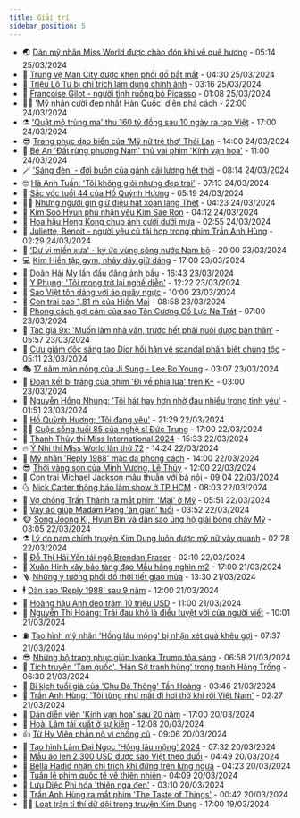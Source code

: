 ```yaml
---
title: Giải trí
sidebar_position: 5
---
```


<!-- vnexpress-giai-tri:START -->
- 🌏 [Dàn mỹ nhân Miss World được chào đón khi về quê hương](https://vnexpress.net/dan-my-nhan-miss-world-duoc-chao-don-khi-ve-que-huong-4726242.html) - 05:14 25/03/2024
- 💫 [Trung vệ Man City được khen phối đồ bắt mắt](https://vnexpress.net/trung-ve-man-city-duoc-khen-phoi-do-bat-mat-4726155.html) - 04:30 25/03/2024
- 🌮 [Triệu Lộ Tư bị chỉ trích lạm dụng chỉnh ảnh](https://vnexpress.net/trieu-lo-tu-bi-chi-trich-lam-dung-chinh-anh-4726169.html) - 03:16 25/03/2024
- 🧠 [Françoise Gilot - người tình ruồng bỏ Picasso](https://vnexpress.net/fran-oise-gilot-nguoi-tinh-ruong-bo-picasso-4723588.html) - 01:08 25/03/2024
- 👨‍🏫 [&#39;Mỹ nhân cười đẹp nhất Hàn Quốc&#39; diện phá cách](https://vnexpress.net/my-nhan-cuoi-dep-nhat-han-quoc-dien-pha-cach-4725950.html) - 22:00 24/03/2024
- ⚗️ [&#39;Quật mộ trùng ma&#39; thu 160 tỷ đồng sau 10 ngày ra rạp Việt](https://vnexpress.net/quat-mo-trung-ma-thu-160-ty-dong-sau-10-ngay-ra-rap-viet-4726067.html) - 17:00 24/03/2024
- 😎 [Trang phục dạo biển của &#39;Mỹ nữ trẻ thơ&#39; Thái Lan](https://vnexpress.net/trang-phuc-dao-bien-cua-my-nu-tre-tho-thai-lan-4725983.html) - 14:00 24/03/2024
- 🫣 [Bé An &#39;Đất rừng phương Nam&#39; thử vai phim &#39;Kính vạn hoa&#39;](https://vnexpress.net/be-an-dat-rung-phuong-nam-thu-vai-phim-kinh-van-hoa-4726039.html) - 11:00 24/03/2024
- 🪄 [&#39;Sáng đèn&#39; - đời buồn của gánh cải lương hết thời](https://vnexpress.net/giai-tri/phim/thu-vien-phim/sang-den-693) - 08:14 24/03/2024
- 🤓 [Hà Anh Tuấn: &#39;Tôi không giỏi nhưng đẹp trai&#39;](https://vnexpress.net/ha-anh-tuan-toi-khong-gioi-nhung-dep-trai-4725935.html) - 07:13 24/03/2024
- 🫶 [Sắc vóc tuổi 44 của Hồ Quỳnh Hương](https://vnexpress.net/sac-voc-tuoi-44-cua-ho-quynh-huong-4725965.html) - 05:19 24/03/2024
- 🧑‍🏫 [Những người gìn giữ điệu hát xoan làng Thét](https://vnexpress.net/nhung-nguoi-gin-giu-dieu-hat-xoan-lang-thet-4725726.html) - 04:23 24/03/2024
- 🦄 [Kim Soo Hyun phủ nhận yêu Kim Sae Ron](https://vnexpress.net/kim-soo-hyun-phu-nhan-yeu-kim-sae-ron-4725970.html) - 04:12 24/03/2024
- 💫 [Hoa hậu Hong Kong chụp ảnh cưới dưới mưa](https://vnexpress.net/hoa-hau-hong-kong-chup-anh-cuoi-duoi-mua-4725962.html) - 02:55 24/03/2024
- 🎊 [Juliette, Benoit - người yêu cũ tái hợp trong phim Trần Anh Hùng](https://vnexpress.net/juliette-benoit-nguoi-yeu-cu-tai-hop-trong-phim-tran-anh-hung-4724835.html) - 02:29 24/03/2024
- 👹 [&#39;Dư vị miền xưa&#39; - ký ức vùng sông nước Nam bộ](https://vnexpress.net/du-vi-mien-xua-ky-uc-vung-song-nuoc-nam-bo-4725857.html) - 20:00 23/03/2024
- 💻 [Kim Hiền tập gym, nhảy dây giữ dáng](https://vnexpress.net/kim-hien-tap-gym-nhay-day-giu-dang-4724458.html) - 17:00 23/03/2024
- 🤡 [Doãn Hải My lần đầu đăng ảnh bầu](https://vnexpress.net/doan-hai-my-lan-dau-dang-anh-bau-4725890.html) - 16:43 23/03/2024
- 🥰 [Y Phụng: &#39;Tôi mong trở lại nghề diễn&#39;](https://vnexpress.net/y-phung-toi-mong-tro-lai-nghe-dien-4725432.html) - 12:22 23/03/2024
- 🚀 [Sao Việt tôn dáng với áo quây ngực](https://vnexpress.net/sao-viet-ton-dang-voi-ao-quay-nguc-4725760.html) - 10:00 23/03/2024
- 📝 [Con trai cao 1,81 m của Hiền Mai](https://vnexpress.net/con-trai-cao-1-81-m-cua-hien-mai-4724623.html) - 08:58 23/03/2024
- 🐲 [Phong cách gợi cảm của sao Tân Cương Cổ Lực Na Trát](https://vnexpress.net/phong-cach-goi-cam-cua-sao-tan-cuong-co-luc-na-trat-4709745.html) - 07:00 23/03/2024
- 🎃 [Tác giả 9x: &#39;Muốn làm nhà văn, trước hết phải nuôi được bản thân&#39;](https://vnexpress.net/tac-gia-9x-muon-lam-nha-van-truoc-het-phai-nuoi-duoc-ban-than-4718764.html) - 05:57 23/03/2024
- 🤠 [Cựu giám đốc sáng tạo Dior hối hận về scandal phân biệt chủng tộc](https://vnexpress.net/cuu-giam-doc-sang-tao-dior-hoi-han-ve-scandal-phan-biet-chung-toc-4725423.html) - 05:11 23/03/2024
- 🎭 [17 năm mặn nồng của Ji Sung - Lee Bo Young](https://vnexpress.net/17-nam-man-nong-cua-ji-sung-lee-bo-young-4725127.html) - 03:07 23/03/2024
- 🧰 [Đoạn kết bi tráng của phim &#39;Đi về phía lửa&#39; trên K+](https://vnexpress.net/doan-ket-bi-trang-cua-phim-di-ve-phia-lua-tren-k-4725398.html) - 03:00 23/03/2024
- 🦍 [Nguyễn Hồng Nhung: &#39;Tôi hát hay hơn nhờ đau nhiều trong tình yêu&#39;](https://vnexpress.net/nguyen-hong-nhung-toi-hat-hay-hon-nho-dau-nhieu-trong-tinh-yeu-4725364.html) - 01:51 23/03/2024
- 🌝 [Hồ Quỳnh Hương: &#39;Tôi đang yêu&#39;](https://vnexpress.net/ho-quynh-huong-toi-dang-yeu-4725592.html) - 21:29 22/03/2024
- 🧑‍💻 [Cuộc sống tuổi 85 của nghệ sĩ Đức Trung](https://vnexpress.net/cuoc-song-tuoi-85-cua-nghe-si-duc-trung-4723514.html) - 17:00 22/03/2024
- 🥸 [Thanh Thủy thi Miss International 2024](https://vnexpress.net/thanh-thuy-thi-miss-international-2024-4725626.html) - 15:33 22/03/2024
- 🔥 [Ý Nhi thi Miss World lần thứ 72](https://vnexpress.net/y-nhi-thi-miss-world-lan-thu-72-4725609.html) - 14:24 22/03/2024
- 🐎 [Mỹ nhân &#39;Reply 1988&#39; mặc đa phong cách](https://vnexpress.net/my-nhan-reply-1988-mac-da-phong-cach-4725340.html) - 14:00 22/03/2024
- 😎 [Thời vàng son của Minh Vương, Lệ Thủy](https://vnexpress.net/thoi-vang-son-cua-minh-vuong-le-thuy-4723665.html) - 12:00 22/03/2024
- 🦄 [Con trai Michael Jackson mâu thuẫn với bà nội](https://vnexpress.net/con-trai-michael-jackson-mau-thuan-voi-ba-noi-4725344.html) - 09:04 22/03/2024
- 🌜 [Nick Carter thông báo làm show ở TP HCM](https://vnexpress.net/nick-carter-thong-bao-lam-show-o-tp-hcm-4725449.html) - 08:03 22/03/2024
- 🚦 [Vợ chồng Trấn Thành ra mắt phim &#39;Mai&#39; ở Mỹ](https://vnexpress.net/vo-chong-tran-thanh-ra-mat-phim-mai-o-my-4725377.html) - 05:51 22/03/2024
- 🧐 [Váy áo giúp Madam Pang &#39;ăn gian&#39; tuổi](https://vnexpress.net/vay-ao-giup-madam-pang-an-gian-tuoi-4725182.html) - 03:52 22/03/2024
- 🐵 [Song Joong Ki, Hyun Bin và dàn sao ủng hộ giải bóng chày Mỹ](https://vnexpress.net/song-joong-ki-hyun-bin-va-dan-sao-ung-ho-giai-bong-chay-my-4725197.html) - 03:05 22/03/2024
- ⚗️ [Lý do nam chính truyện Kim Dung luôn được mỹ nữ vây quanh](https://vnexpress.net/ly-do-nam-chinh-truyen-kim-dung-luon-duoc-my-nu-vay-quanh-4724522.html) - 02:28 22/03/2024
- 👺 [Đỗ Thị Hải Yến tái ngộ Brendan Fraser](https://vnexpress.net/do-thi-hai-yen-tai-ngo-brendan-fraser-4725210.html) - 02:10 22/03/2024
- 🌊 [Xuân Hinh xây bảo tàng đạo Mẫu hàng nghìn m2](https://vnexpress.net/xuan-hinh-xay-bao-tang-dao-mau-hang-nghin-m2-4724963.html) - 17:00 21/03/2024
- 🪜 [Những ý tưởng phối đồ thời tiết giao mùa](https://vnexpress.net/nhung-y-tuong-phoi-do-thoi-tiet-giao-mua-4725056.html) - 13:30 21/03/2024
- 🕴 [Dàn sao &#39;Reply 1988&#39; sau 9 năm](https://vnexpress.net/dan-sao-reply-1988-sau-9-nam-4724660.html) - 12:00 21/03/2024
- 💃 [Hoàng hậu Anh đeo trâm 10 triệu USD](https://vnexpress.net/hoang-hau-anh-deo-tram-10-trieu-usd-4725113.html) - 11:00 21/03/2024
- 🦄 [Nguyễn Thị Hoàng: Trải đau khổ là điều tuyệt vời của người viết](https://vnexpress.net/nguyen-thi-hoang-trai-dau-kho-la-dieu-tuyet-voi-cua-nguoi-viet-4723623.html) - 10:01 21/03/2024
- ⛽️ [Tạo hình mỹ nhân &#39;Hồng lâu mộng&#39; bị nhận xét quá khêu gợi](https://vnexpress.net/tao-hinh-my-nhan-hong-lau-mong-bi-nhan-xet-qua-kheu-goi-4724883.html) - 07:37 21/03/2024
- 😎 [Những bộ trang phục giúp Ivanka Trump tỏa sáng](https://vnexpress.net/nhung-bo-trang-phuc-giup-ivanka-trump-toa-sang-4724630.html) - 06:58 21/03/2024
- 🌊 [Tích truyện &#39;Tam quốc&#39;, &#39;Hán Sở tranh hùng&#39; trong tranh Hàng Trống](https://vnexpress.net/tich-truyen-tam-quoc-han-so-tranh-hung-trong-tranh-hang-trong-4724451.html) - 06:30 21/03/2024
- 🐲 [Bi kịch tuổi già của &#39;Chu Bá Thông&#39; Tần Hoàng](https://vnexpress.net/bi-kich-tuoi-gia-cua-chu-ba-thong-tan-hoang-4724808.html) - 03:46 21/03/2024
- 💂 [Trần Anh Hùng: &#39;Tôi từng như mất đi hơi thở khi rời Việt Nam&#39;](https://vnexpress.net/tran-anh-hung-toi-tung-nhu-mat-di-hoi-tho-khi-roi-viet-nam-4724416.html) - 02:27 21/03/2024
- 🙉 [Dàn diễn viên &#39;Kính vạn hoa&#39; sau 20 năm](https://vnexpress.net/dan-dien-vien-kinh-van-hoa-sau-20-nam-4720677.html) - 17:00 20/03/2024
- 💪 [Hoài Lâm tái xuất ở sự kiện](https://vnexpress.net/hoai-lam-tai-xuat-o-su-kien-4724670.html) - 12:08 20/03/2024
- 👍 [Từ Hy Viên phẫn nộ vì chồng cũ](https://vnexpress.net/tu-hy-vien-phan-no-vi-chong-cu-4724573.html) - 09:06 20/03/2024
- 💪 [Tạo hình Lâm Đại Ngọc &#39;Hồng lâu mộng&#39; 2024](https://vnexpress.net/tao-hinh-lam-dai-ngoc-hong-lau-mong-2024-4724477.html) - 07:32 20/03/2024
- 💄 [Mẫu áo len 2.300 USD được sao Việt theo đuổi](https://vnexpress.net/mau-ao-len-2-300-usd-duoc-sao-viet-theo-duoi-4724427.html) - 04:49 20/03/2024
- 🦩 [Bella Hadid nhận chỉ trích khi đứng trên lưng ngựa](https://vnexpress.net/bella-hadid-nhan-chi-trich-khi-dung-tren-lung-ngua-4724322.html) - 04:23 20/03/2024
- 🥸 [Tuần lễ phim quốc tế về thiên nhiên](https://vnexpress.net/tuan-le-phim-quoc-te-ve-thien-nhien-4723689.html) - 04:09 20/03/2024
- 🧰 [Lưu Diệc Phi hóa &#39;thiên nga đen&#39;](https://vnexpress.net/luu-diec-phi-hoa-thien-nga-den-4724331.html) - 03:10 20/03/2024
- 💼 [Trần Anh Hùng ra mắt phim &#39;The Taste of Things&#39;](https://vnexpress.net/tran-anh-hung-ra-mat-phim-the-taste-of-things-4724254.html) - 00:42 20/03/2024
- 🧑‍💻 [Loạt trận tỉ thí dữ dội trong truyện Kim Dung](https://vnexpress.net/loat-tran-ti-thi-du-doi-trong-truyen-kim-dung-4724028.html) - 17:00 19/03/2024<!-- vnexpress-giai-tri:END -->
